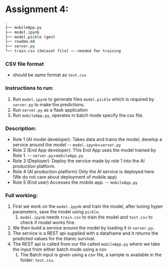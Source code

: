 # Assignment 4:
```bash
.
├── mobileApp.py
├── model.ipynb
├── model.pickle (gen)
├── readme.md
├── server.py
└── train.csv (dataset file) <--needed for training
```
### CSV file format
* should be same format as `test.csv`
### Instructions to run:
1. Run `model.ipynb` to generate files `model.pickle` which is required by `server.py` to make the predictions.
2. Run `server.py` as a flask application
3. Run `mobileApp.py`, operates in batch mode specify the csv file.
### Description:
* Role 1 (AI model developer): 
Takes data and trains the model, develop a service around the model -- `model.ipynb`+`server.py`
* Role 2 (End App developer): 
This End App uses the model trained by Role 1. -- `server.py`+`mobileApp.py`
* Role 3 (Deployer): 
Deploy the service made by role 1 into the AI production platform.
* Role 4 (AI production platform)
Only the AI service is deployed here. (We do not care about deployment of mobile
app)
* Role 5 (End user)
Accesses the mobile app. -- `mobileApp.py`
### Full working:
1. First we work on the `model.ipynb` and train the model, after tuning hyper parameters, save the model using `pickle`.
   1. `model.ipynb` needs `train.csv` to train the model and `test.csv` to check if model works fine.
2. We then build a service around the model by loading it in `server.py`. 
3. The service is a REST api supplied with a dataframe and it returns the predicted values for the titanic survival.
4. The REST api is called from our file called `mobileApp.py` where we take the input from either batch mode using a csv
   1. The Batch input is given using a csv file, a sample is available in the folder: `test.csv`.